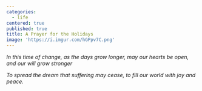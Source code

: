 ```yaml
---
categories:
  - life
centered: true
published: true
title: A Prayer for the Holidays
image: 'https://i.imgur.com/hGPpv7C.png'
---
```

_In this time of change, 
as the days grow longer,
may our hearts be open,
and our will grow stronger_

_To spread the dream
that suffering may cease,
to fill our world 
with joy and peace._
